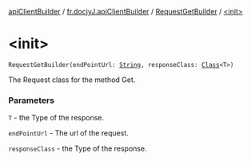 [apiClientBuilder](../../index.md) / [fr.docjyJ.apiClientBuilder](../index.md) / [RequestGetBuilder](index.md) / [&lt;init&gt;](./-init-.md)

# &lt;init&gt;

`RequestGetBuilder(endPointUrl: `[`String`](https://kotlinlang.org/api/latest/jvm/stdlib/kotlin/-string/index.html)`, responseClass: `[`Class`](https://docs.oracle.com/javase/6/docs/api/java/lang/Class.html)`<T>)`

The Request class for the method Get.

### Parameters

`T` - the Type of the response.

`endPointUrl` - The url of the request.

`responseClass` - the Type of the response.